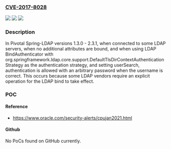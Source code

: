### [CVE-2017-8028](https://cve.mitre.org/cgi-bin/cvename.cgi?name=CVE-2017-8028)
![](https://img.shields.io/static/v1?label=Product&message=Spring-LDAP%20Spring-LDAP%20versions%201.3.0%202.3.1&color=blue)
![](https://img.shields.io/static/v1?label=Version&message=Spring-LDAP%20Spring-LDAP%20versions%201.3.0%202.3.1%20&color=brightgreen)
![](https://img.shields.io/static/v1?label=Vulnerability&message=authentication%20with%20arbitrary%20password&color=brightgreen)

### Description

In Pivotal Spring-LDAP versions 1.3.0 - 2.3.1, when connected to some LDAP servers, when no additional attributes are bound, and when using LDAP BindAuthenticator with org.springframework.ldap.core.support.DefaultTlsDirContextAuthenticationStrategy as the authentication strategy, and setting userSearch, authentication is allowed with an arbitrary password when the username is correct. This occurs because some LDAP vendors require an explicit operation for the LDAP bind to take effect.

### POC

#### Reference
- https://www.oracle.com/security-alerts/cpujan2021.html

#### Github
No PoCs found on GitHub currently.


